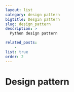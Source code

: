 ```yaml
---
layout: list
category: design pattern
bigtitle: Desgin pattern
slug: design_pattern
description: >
  Python design pattern

related_posts:
    - 
list: true
order: 2
---
```


# Design pattern